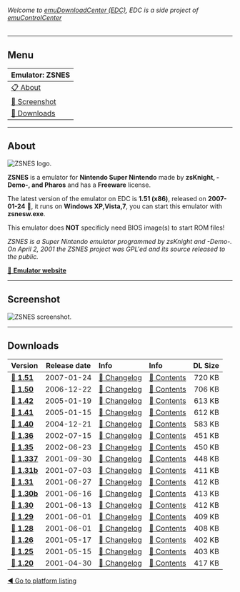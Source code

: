 ###### Welcome to [emuDownloadCenter (EDC)](https://github.com/PhoenixInteractiveNL/emuDownloadCenter/wiki/), EDC is a side project of [emuControlCenter](https://github.com/PhoenixInteractiveNL/emuControlCenter/wiki/)
***
## Menu
| **Emulator: ZSNES** |
|:---------|
| [:clipboard: About](#about) |
| [:sunrise: Screenshot](#screenshot) |
| [:floppy_disk: Downloads](#downloads) |
***
## About
![](https://github.com/PhoenixInteractiveNL/emuDownloadCenter/wiki/images_emulator/zsnes_logo_200.jpg "ZSNES logo.")

**ZSNES** is a emulator for **Nintendo Super Nintendo** made by **zsKnight, -Demo-, and Pharos** and has a **Freeware** license.

The latest version of the emulator on EDC is **1.51 (x86)**, released on **2007-01-24** :triangular_flag_on_post:, it runs on **Windows XP,Vista,7**, you can start this emulator with **zsnesw.exe**.

This emulator does **NOT** specificly need BIOS image(s) to start ROM files!

_ZSNES is a Super Nintendo emulator programmed by zsKnight and -Demo-. On April 2, 2001 the ZSNES project was GPL'ed and its source released to the public._

[:link: **Emulator website**](http://www.zsnes.com/)
***
## Screenshot
![](https://raw.githubusercontent.com/PhoenixInteractiveNL/emuDownloadCenter/master/hooks/zsnes/screen.jpg "ZSNES screenshot.")
***
## Downloads
| Version  | Release date  | Info       | Info       | DL Size    |
|:---------|:-------------:|:-----------|:-----------|-----------:|
| [:floppy_disk: **1.51**](https://github.com/PhoenixInteractiveNL/edc-repo0001/raw/master/zsnes/1.51.7z) | 2007-01-24 | [:page_facing_up: Changelog](https://github.com/PhoenixInteractiveNL/edc-repo0001/blob/master/zsnes/1.51_changelog.txt) | [:mag_right: Contents](https://github.com/PhoenixInteractiveNL/edc-repo0001/blob/master/zsnes/1.51_contents.txt) | 720 KB |
| [:floppy_disk: **1.50**](https://github.com/PhoenixInteractiveNL/edc-repo0001/raw/master/zsnes/1.50.7z) | 2006-12-22 | [:page_facing_up: Changelog](https://github.com/PhoenixInteractiveNL/edc-repo0001/blob/master/zsnes/1.50_changelog.txt) | [:mag_right: Contents](https://github.com/PhoenixInteractiveNL/edc-repo0001/blob/master/zsnes/1.50_contents.txt) | 706 KB |
| [:floppy_disk: **1.42**](https://github.com/PhoenixInteractiveNL/edc-repo0001/raw/master/zsnes/1.42.7z) | 2005-01-19 | [:page_facing_up: Changelog](https://github.com/PhoenixInteractiveNL/edc-repo0001/blob/master/zsnes/1.42_changelog.txt) | [:mag_right: Contents](https://github.com/PhoenixInteractiveNL/edc-repo0001/blob/master/zsnes/1.42_contents.txt) | 613 KB |
| [:floppy_disk: **1.41**](https://github.com/PhoenixInteractiveNL/edc-repo0001/raw/master/zsnes/1.41.7z) | 2005-01-15 | [:page_facing_up: Changelog](https://github.com/PhoenixInteractiveNL/edc-repo0001/blob/master/zsnes/1.41_changelog.txt) | [:mag_right: Contents](https://github.com/PhoenixInteractiveNL/edc-repo0001/blob/master/zsnes/1.41_contents.txt) | 612 KB |
| [:floppy_disk: **1.40**](https://github.com/PhoenixInteractiveNL/edc-repo0001/raw/master/zsnes/1.40.7z) | 2004-12-21 | [:page_facing_up: Changelog](https://github.com/PhoenixInteractiveNL/edc-repo0001/blob/master/zsnes/1.40_changelog.txt) | [:mag_right: Contents](https://github.com/PhoenixInteractiveNL/edc-repo0001/blob/master/zsnes/1.40_contents.txt) | 583 KB |
| [:floppy_disk: **1.36**](https://github.com/PhoenixInteractiveNL/edc-repo0001/raw/master/zsnes/1.36.7z) | 2002-07-15 | [:page_facing_up: Changelog](https://github.com/PhoenixInteractiveNL/edc-repo0001/blob/master/zsnes/1.36_changelog.txt) | [:mag_right: Contents](https://github.com/PhoenixInteractiveNL/edc-repo0001/blob/master/zsnes/1.36_contents.txt) | 451 KB |
| [:floppy_disk: **1.35**](https://github.com/PhoenixInteractiveNL/edc-repo0001/raw/master/zsnes/1.35.7z) | 2002-06-23 | [:page_facing_up: Changelog](https://github.com/PhoenixInteractiveNL/edc-repo0001/blob/master/zsnes/1.35_changelog.txt) | [:mag_right: Contents](https://github.com/PhoenixInteractiveNL/edc-repo0001/blob/master/zsnes/1.35_contents.txt) | 450 KB |
| [:floppy_disk: **1.337**](https://github.com/PhoenixInteractiveNL/edc-repo0001/raw/master/zsnes/1.337.7z) | 2001-09-30 | [:page_facing_up: Changelog](https://github.com/PhoenixInteractiveNL/edc-repo0001/blob/master/zsnes/1.337_changelog.txt) | [:mag_right: Contents](https://github.com/PhoenixInteractiveNL/edc-repo0001/blob/master/zsnes/1.337_contents.txt) | 448 KB |
| [:floppy_disk: **1.31b**](https://github.com/PhoenixInteractiveNL/edc-repo0001/raw/master/zsnes/1.31b.7z) | 2001-07-03 | [:page_facing_up: Changelog](https://github.com/PhoenixInteractiveNL/edc-repo0001/blob/master/zsnes/1.31b_changelog.txt) | [:mag_right: Contents](https://github.com/PhoenixInteractiveNL/edc-repo0001/blob/master/zsnes/1.31b_contents.txt) | 411 KB |
| [:floppy_disk: **1.31**](https://github.com/PhoenixInteractiveNL/edc-repo0001/raw/master/zsnes/1.31.7z) | 2001-06-27 | [:page_facing_up: Changelog](https://github.com/PhoenixInteractiveNL/edc-repo0001/blob/master/zsnes/1.31_changelog.txt) | [:mag_right: Contents](https://github.com/PhoenixInteractiveNL/edc-repo0001/blob/master/zsnes/1.31_contents.txt) | 412 KB |
| [:floppy_disk: **1.30b**](https://github.com/PhoenixInteractiveNL/edc-repo0001/raw/master/zsnes/1.30b.7z) | 2001-06-16 | [:page_facing_up: Changelog](https://github.com/PhoenixInteractiveNL/edc-repo0001/blob/master/zsnes/1.30b_changelog.txt) | [:mag_right: Contents](https://github.com/PhoenixInteractiveNL/edc-repo0001/blob/master/zsnes/1.30b_contents.txt) | 413 KB |
| [:floppy_disk: **1.30**](https://github.com/PhoenixInteractiveNL/edc-repo0001/raw/master/zsnes/1.30.7z) | 2001-06-13 | [:page_facing_up: Changelog](https://github.com/PhoenixInteractiveNL/edc-repo0001/blob/master/zsnes/1.30_changelog.txt) | [:mag_right: Contents](https://github.com/PhoenixInteractiveNL/edc-repo0001/blob/master/zsnes/1.30_contents.txt) | 412 KB |
| [:floppy_disk: **1.29**](https://github.com/PhoenixInteractiveNL/edc-repo0001/raw/master/zsnes/1.29.7z) | 2001-06-01 | [:page_facing_up: Changelog](https://github.com/PhoenixInteractiveNL/edc-repo0001/blob/master/zsnes/1.29_changelog.txt) | [:mag_right: Contents](https://github.com/PhoenixInteractiveNL/edc-repo0001/blob/master/zsnes/1.29_contents.txt) | 409 KB |
| [:floppy_disk: **1.28**](https://github.com/PhoenixInteractiveNL/edc-repo0001/raw/master/zsnes/1.28.7z) | 2001-06-01 | [:page_facing_up: Changelog](https://github.com/PhoenixInteractiveNL/edc-repo0001/blob/master/zsnes/1.28_changelog.txt) | [:mag_right: Contents](https://github.com/PhoenixInteractiveNL/edc-repo0001/blob/master/zsnes/1.28_contents.txt) | 408 KB |
| [:floppy_disk: **1.26**](https://github.com/PhoenixInteractiveNL/edc-repo0001/raw/master/zsnes/1.26.7z) | 2001-05-17 | [:page_facing_up: Changelog](https://github.com/PhoenixInteractiveNL/edc-repo0001/blob/master/zsnes/1.26_changelog.txt) | [:mag_right: Contents](https://github.com/PhoenixInteractiveNL/edc-repo0001/blob/master/zsnes/1.26_contents.txt) | 402 KB |
| [:floppy_disk: **1.25**](https://github.com/PhoenixInteractiveNL/edc-repo0001/raw/master/zsnes/1.25.7z) | 2001-05-15 | [:page_facing_up: Changelog](https://github.com/PhoenixInteractiveNL/edc-repo0001/blob/master/zsnes/1.25_changelog.txt) | [:mag_right: Contents](https://github.com/PhoenixInteractiveNL/edc-repo0001/blob/master/zsnes/1.25_contents.txt) | 403 KB |
| [:floppy_disk: **1.20**](https://github.com/PhoenixInteractiveNL/edc-repo0001/raw/master/zsnes/1.20.7z) | 2001-04-30 | [:page_facing_up: Changelog](https://github.com/PhoenixInteractiveNL/edc-repo0001/blob/master/zsnes/1.20_changelog.txt) | [:mag_right: Contents](https://github.com/PhoenixInteractiveNL/edc-repo0001/blob/master/zsnes/1.20_contents.txt) | 417 KB |

[:arrow_backward: Go to platform listing](https://github.com/PhoenixInteractiveNL/emuDownloadCenter/wiki/EDC-Platform-List)
